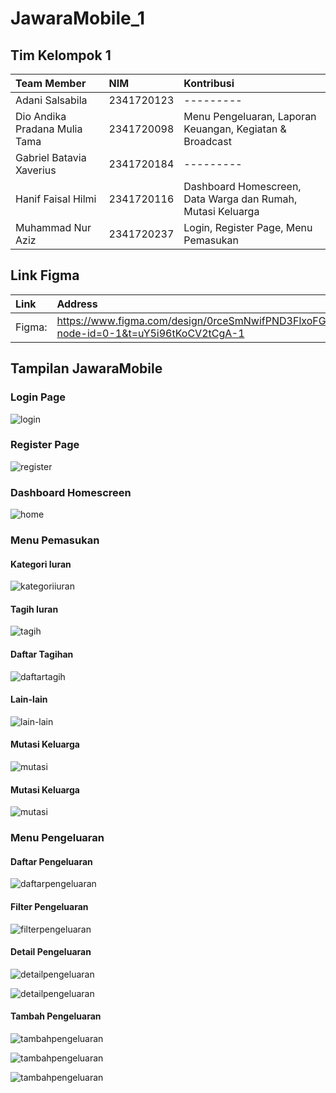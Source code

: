 # JawaraMobile_1

## Tim Kelompok 1

| Team Member                   | NIM        | Kontribusi                                                  |
| :---------------------------- | :--------- | :---------------------------------------------------------- |
| Adani Salsabila               | 2341720123 | ---------                                                   |
| Dio Andika Pradana Mulia Tama | 2341720098 | Menu Pengeluaran, Laporan Keuangan, Kegiatan & Broadcast    |
| Gabriel Batavia Xaverius      | 2341720184 | ---------                                                   |
| Hanif Faisal Hilmi            | 2341720116 | Dashboard Homescreen, Data Warga dan Rumah, Mutasi Keluarga |
| Muhammad Nur Aziz             | 2341720237 | Login, Register Page, Menu Pemasukan                        |

## Link Figma

| Link   | Address                                                                                       |
| :----- | :-------------------------------------------------------------------------------------------- |
| Figma: | https://www.figma.com/design/0rceSmNwifPND3FlxoFGlB/JawaraUI?node-id=0-1&t=uY5i96tKoCV2tCgA-1 |

## Tampilan JawaraMobile

### Login Page

![login](./assets/screenshot/login.jpg)

### Register Page

![register](./assets/screenshot/register.gif)

### Dashboard Homescreen

![home](./assets/screenshot/home.gif)

### Menu Pemasukan

#### Kategori Iuran

![kategoriiuran](./assets/screenshot/kategori_iuran.gif)

#### Tagih Iuran

![tagih](./assets/screenshot/tagihan_iuran.gif)

#### Daftar Tagihan

![daftartagih](./assets/screenshot/daftar_tagihan.gif)

#### Lain-lain

![lain-lain](./assets/screenshot/lain_lain.gif)

#### Mutasi Keluarga

![mutasi](./assets/screenshot/mutasi_page.gif)

#### Mutasi Keluarga

![mutasi](./assets/screenshot/dataWargaRumah_page.gif)

### Menu Pengeluaran

#### Daftar Pengeluaran

![daftarpengeluaran](./assets/screenshot/daftar_pengeluaran.gif)

#### Filter Pengeluaran

![filterpengeluaran](./assets/screenshot/filter_pengeluaran.gif)

#### Detail Pengeluaran

![detailpengeluaran](./assets/screenshot/detail_pengeluaran.gif)

![detailpengeluaran](./assets/screenshot/detail_pengeluaran.png)

#### Tambah Pengeluaran

![tambahpengeluaran](./assets/screenshot/tambah_pengeluaran.png)

![tambahpengeluaran](./assets/screenshot/tambah_pengeluaran.gif)

![tambahpengeluaran](./assets/screenshot/tambah_pengeluaran_isi.png)
